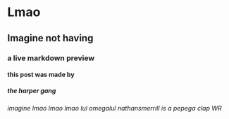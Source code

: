 # Lmao
## Imagine not having
### a live markdown preview
#### this post was made by
##### the harper gang
###### imagine lmao lmao lmao lul omegalul nathansmerrill is a pepega clap WR